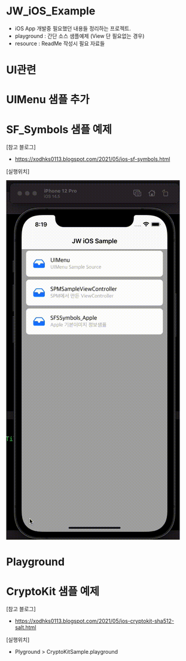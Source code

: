 # JW_iOS_Example
* iOS App 개발중 필요했던 내용들 정리하는 프로젝트.
* playground : 간단 소스 샘플예제 (View 단 필요없는 경우)
* resource : ReadMe 작성시 필요 자료들

# UI관련
# UIMenu 샘플 추가


# SF_Symbols 샘플 예제
[참고 블로그]
 - https://xodhks0113.blogspot.com/2021/05/ios-sf-symbols.html
 
[실행위치]

<img src="https://github.com/kimjiwook/JW_iOS_Example/blob/main/resource/SF_Symbols.gif"></img>


# Playground

# CryptoKit 샘플 예제

[참고 블로그]
- https://xodhks0113.blogspot.com/2021/05/ios-cryptokit-sha512-salt.html
 
[실행위치]
- Plyground > CryptoKitSample.playground


